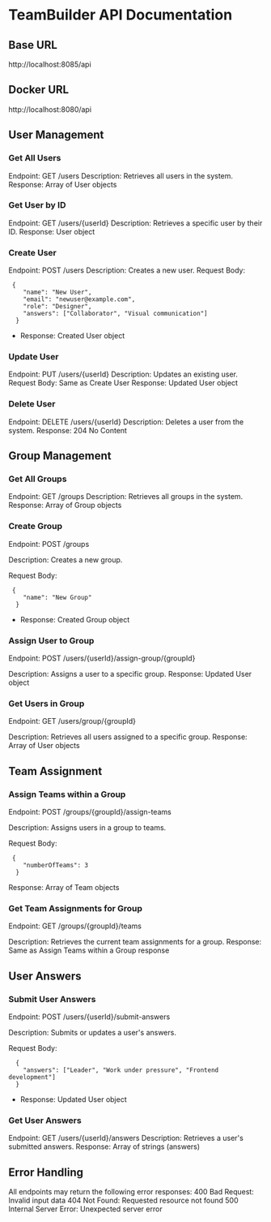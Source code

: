 # TeamBuilder API Documentation

## Base URL
http://localhost:8085/api

## Docker URL
http://localhost:8080/api

## User Management
### Get All Users
Endpoint: GET /users
Description: Retrieves all users in the system.
Response: Array of User objects

### Get User by ID
Endpoint: GET /users/{userId}
Description: Retrieves a specific user by their ID.
Response: User object


### Create User
Endpoint: POST /users
Description: Creates a new user.
Request Body:
```
 {
    "name": "New User",
    "email": "newuser@example.com",
    "role": "Designer",
    "answers": ["Collaborator", "Visual communication"]
  }
```
- Response: Created User object

### Update User
Endpoint: PUT /users/{userId}
Description: Updates an existing user.
Request Body: Same as Create User
Response: Updated User object

### Delete User
Endpoint: DELETE /users/{userId}
Description: Deletes a user from the system.
Response: 204 No Content

## Group Management
### Get All Groups
Endpoint: GET /groups
Description: Retrieves all groups in the system.
Response: Array of Group objects

### Create Group
Endpoint: POST /groups

Description: Creates a new group.

Request Body:
```
 {
    "name": "New Group"
  }
```
- Response: Created Group object

### Assign User to Group
Endpoint: POST /users/{userId}/assign-group/{groupId}

Description: Assigns a user to a specific group.
Response: Updated User object

### Get Users in Group
Endpoint: GET /users/group/{groupId}

Description: Retrieves all users assigned to a specific group.
Response: Array of User objects

## Team Assignment
### Assign Teams within a Group
Endpoint: POST /groups/{groupId}/assign-teams

Description: Assigns users in a group to teams.

Request Body:
```
 {
    "numberOfTeams": 3
  }
```
Response: Array of Team objects

### Get Team Assignments for Group
Endpoint: GET /groups/{groupId}/teams

Description: Retrieves the current team assignments for a group.
Response: Same as Assign Teams within a Group response
## User Answers
### Submit User Answers
Endpoint: POST /users/{userId}/submit-answers

Description: Submits or updates a user's answers.

Request Body:
```
  {
    "answers": ["Leader", "Work under pressure", "Frontend development"]
  }
```
- Response: Updated User object

### Get User Answers
Endpoint: GET /users/{userId}/answers
Description: Retrieves a user's submitted answers.
Response: Array of strings (answers)

## Error Handling
All endpoints may return the following error responses:
400 Bad Request: Invalid input data
404 Not Found: Requested resource not found
500 Internal Server Error: Unexpected server error

